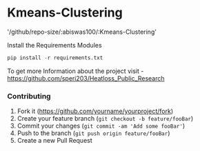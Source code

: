 # Kmeans-Clustering

'/github/repo-size/:abiswas100/:Kmeans-Clustering' 

Install the Requirements Modules 
```python
pip install -r requirements.txt
```

To get more Information about the project visit - https://github.com/speri203/Heatloss_Public_Research

### Contributing

1. Fork it (<https://github.com/yourname/yourproject/fork>)
2. Create your feature branch (`git checkout -b feature/fooBar`)
3. Commit your changes (`git commit -am 'Add some fooBar'`)
4. Push to the branch (`git push origin feature/fooBar`)
5. Create a new Pull Request
